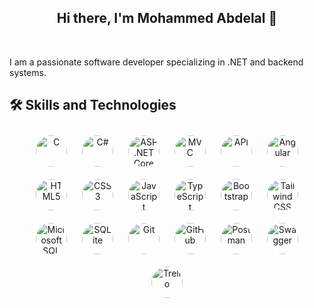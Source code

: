 <h2 align="center">Hi there, I'm Mohammed Abdelal 👋</h2> <br/>

I am a passionate software developer specializing in .NET and backend systems. 

## 🛠️ Skills and Technologies

<p align="center">
    <img src="https://cdn.jsdelivr.net/gh/devicons/devicon/icons/c/c-original.svg" title="C" width="50" height="50" style="border-radius: 50%; margin: 10px;"/>
  <img src="https://cdn.jsdelivr.net/gh/devicons/devicon/icons/csharp/csharp-original.svg" title="C#" width="50" height="50" style="border-radius: 50%; margin: 10px;"/>
  <img src="https://cdn.jsdelivr.net/gh/devicons/devicon/icons/dot-net/dot-net-original.svg" title="ASP.NET Core" width="50" height="50" style="border-radius: 50%; margin: 10px;"/>
    <img src="https://img.icons8.com/ios/452/model-view-controller.png" title="MVC" width="50" height="50" style="border-radius: 50%; margin: 10px;"/>
<img src="https://img.icons8.com/external-flat-juicy-fish/64/000000/external-api-cloud-computing-flat-flat-juicy-fish.png" title="API" width="50" height="50" style="border-radius: 50%; margin: 10px;"/>

  <img src="https://cdn.jsdelivr.net/gh/devicons/devicon/icons/angularjs/angularjs-original.svg" title="Angular" width="50" height="50" style="border-radius: 50%; margin: 10px;"/>
  <img src="https://cdn.jsdelivr.net/gh/devicons/devicon/icons/html5/html5-original.svg" title="HTML5" width="50" height="50" style="border-radius: 50%; margin: 10px;"/>
  <img src="https://cdn.jsdelivr.net/gh/devicons/devicon/icons/css3/css3-original.svg" title="CSS3" width="50" height="50" style="border-radius: 50%; margin: 10px;"/>
  <img src="https://cdn.jsdelivr.net/gh/devicons/devicon/icons/javascript/javascript-original.svg" title="JavaScript" width="50" height="50" style="border-radius: 50%; margin: 10px;"/>
  <img src="https://cdn.jsdelivr.net/gh/devicons/devicon/icons/typescript/typescript-original.svg" title="TypeScript" width="50" height="50" style="border-radius: 50%; margin: 10px;"/>
    <img src="https://cdn.jsdelivr.net/gh/devicons/devicon/icons/bootstrap/bootstrap-plain.svg" title="Bootstrap" width="50" height="50" style="border-radius: 50%; margin: 10px;"/>
<img src="https://cdn.jsdelivr.net/npm/simple-icons@v3/icons/tailwindcss.svg" title="Tailwind CSS" width="50" height="50" style="border-radius: 50%; margin: 10px;"/>
  <img src="https://cdn.jsdelivr.net/gh/devicons/devicon/icons/microsoftsqlserver/microsoftsqlserver-plain.svg" title="Microsoft SQL Server" width="50" height="50" style="border-radius: 50%; margin: 10px;"/>
    <img src="https://cdn.jsdelivr.net/gh/devicons/devicon/icons/sqlite/sqlite-original.svg" title="SQLite" width="50" height="50" style="border-radius: 50%; margin: 10px;"/>
  <img src="https://cdn.jsdelivr.net/gh/devicons/devicon/icons/git/git-original.svg" title="Git" width="50" height="50" style="border-radius: 50%; margin: 10px;"/>
  <img src="https://cdn.jsdelivr.net/gh/devicons/devicon/icons/github/github-original.svg" title="GitHub" width="50" height="50" style="border-radius: 50%; margin: 10px;"/>
  <img src="https://www.vectorlogo.zone/logos/getpostman/getpostman-icon.svg" title="Postman" width="50" height="50" style="border-radius: 50%; margin: 10px;"/>
<img src="https://cdn.jsdelivr.net/npm/simple-icons@v3/icons/swagger.svg" title="Swagger" width="50" height="50" style="border-radius: 50%; margin: 10px;"/>
  <img src="https://cdn.jsdelivr.net/gh/devicons/devicon/icons/trello/trello-plain.svg" title="Trello" width="50" height="50" style="border-radius: 50%; margin: 10px;"/>
</p>


